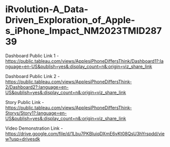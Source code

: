 # iRvolution-A_Data-Driven_Exploration_of_Apple-s_iPhone_Impact_NM2023TMID28739


Dashboard Public Link 1 - https://public.tableau.com/views/ApplesiPhoneDiffersThink/Dashboard1?:language=en-US&publish=yes&:display_count=n&:origin=viz_share_link

Dashboard Public Link 2 - https://public.tableau.com/views/ApplesiPhoneDiffersThink-2/Dashboard2?:language=en-US&publish=yes&:display_count=n&:origin=viz_share_link

Story Public Link - https://public.tableau.com/views/ApplesiPhoneDiffersThink-Storys/Story1?:language=en-US&publish=yes&:display_count=n&:origin=viz_share_link

Video Demonstration Link - https://drive.google.com/file/d/1Lbu7PKBluiqDXmE6vKt08QsU3hYrspdd/view?usp=drivesdk
